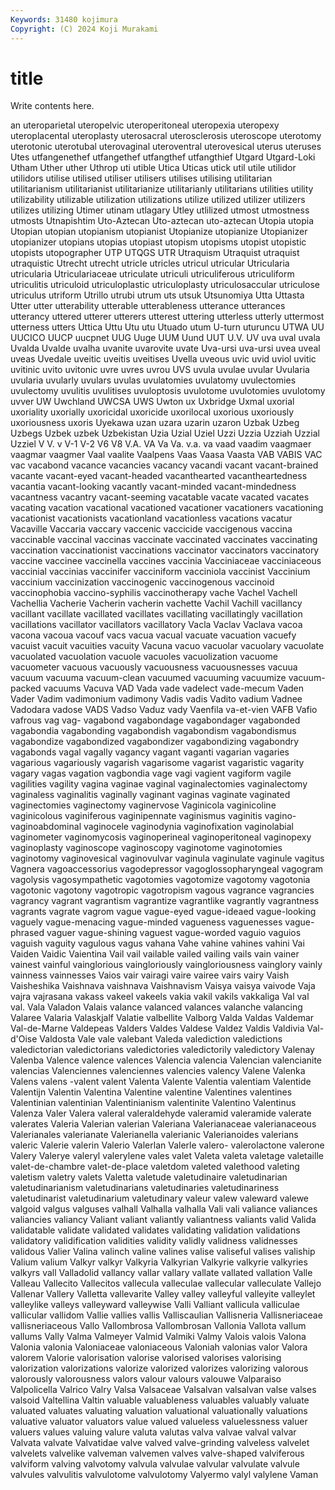 ```yaml
---
Keywords: 31480 kojimura
Copyright: (C) 2024 Koji Murakami
---
```


# title

Write contents here.



an uteroparietal uteropelvic uteroperitoneal uteropexia uteropexy
uteroplacental uteroplasty uterosacral uterosclerosis uteroscope uterotomy uterotonic uterotubal uterovaginal uteroventral
uterovesical uterus uteruses Utes utfangenethef utfangethef utfangthef utfangthief Utgard Utgard-Loki
Utham Uther uther Uthrop uti utible Utica Uticas utick util
utile utilidor utilidors utilise utilised utiliser utilisers utilises utilising utilitarian
utilitarianism utilitarianist utilitarianize utilitarianly utilitarians utilities utility utilizability utilizable utilization
utilizations utilize utilized utilizer utilizers utilizes utilizing Utimer utinam utlagary
Utley utlilized utmost utmostness utmosts Utnapishtim Uto-Aztecan Uto-aztecan uto-aztecan Utopia
utopia Utopian utopian utopianism utopianist Utopianize utopianize Utopianizer utopianizer utopians
utopias utopiast utopism utopisms utopist utopistic utopists utopographer UTP UTQGS
UTR Utraquism Utraquist utraquist utraquistic Utrecht utrecht utricle utricles utricul
utricular Utricularia utricularia Utriculariaceae utriculate utriculi utriculiferous utriculiform utriculitis utriculoid
utriculoplastic utriculoplasty utriculosaccular utriculose utriculus utriform Utrillo utrubi utrum uts
utsuk Utsunomiya Utta Uttasta Utter utter utterability utterable utterableness utterance
utterances utterancy uttered utterer utterers utterest uttering utterless utterly uttermost
utterness utters Uttica Uttu Utu utu Utuado utum U-turn uturuncu
UTWA UU UUCICO UUCP uucpnet UUG Uuge UUM Uund UUT
U.V. UV uva uval uvala Uvalda Uvalde uvalha uvanite uvarovite
uvate Uva-ursi uva-ursi uvea uveal uveas Uvedale uveitic uveitis uveitises
Uvella uveous uvic uvid uviol uvitic uvitinic uvito uvitonic uvre
uvres uvrou UVS uvula uvulae uvular Uvularia uvularia uvularly uvulars
uvulas uvulatomies uvulatomy uvulectomies uvulectomy uvulitis uvulitises uvuloptosis uvulotome uvulotomies
uvulotomy uvver UW Uwchland UWCSA UWS Uwton ux Uxbridge Uxmal
uxorial uxoriality uxorially uxoricidal uxoricide uxorilocal uxorious uxoriously uxoriousness uxoris
Uyekawa uzan uzara uzarin uzaron Uzbak Uzbeg Uzbegs Uzbek uzbek
Uzbekistan Uzia Uzial Uziel Uzzi Uzzia Uzziah Uzzial Uzziel V
V. v V-1 V-2 V6 V8 V.A. VA Va Va.
v.a. va vaad vaadim vaagmaer vaagmar vaagmer Vaal vaalite Vaalpens
Vaas Vaasa Vaasta VAB VABIS VAC vac vacabond vacance vacancies
vacancy vacandi vacant vacant-brained vacante vacant-eyed vacant-headed vacanthearted vacantheartedness vacantia
vacant-looking vacantly vacant-minded vacant-mindedness vacantness vacantry vacant-seeming vacatable vacate vacated
vacates vacating vacation vacational vacationed vacationer vacationers vacationing vacationist vacationists
vacationland vacationless vacations vacatur Vacaville Vaccaria vaccary vaccenic vaccicide vaccigenous
vaccina vaccinable vaccinal vaccinas vaccinate vaccinated vaccinates vaccinating vaccination vaccinationist
vaccinations vaccinator vaccinators vaccinatory vaccine vaccinee vaccinella vaccines vaccinia Vacciniaceae
vacciniaceous vaccinial vaccinias vaccinifer vacciniform vacciniola vaccinist Vaccinium vaccinium vaccinization
vaccinogenic vaccinogenous vaccinoid vaccinophobia vaccino-syphilis vaccinotherapy vache Vachel Vachell Vachellia
Vacherie Vacherin vacherin vachette Vachil Vachill vacillancy vacillant vacillate vacillated
vacillates vacillating vacillatingly vacillation vacillations vacillator vacillators vacillatory Vacla Vaclav
Vaclava vacoa vacona vacoua vacouf vacs vacua vacual vacuate vacuation
vacuefy vacuist vacuit vacuities vacuity Vacuna vacuo vacuolar vacuolary vacuolate
vacuolated vacuolation vacuole vacuoles vacuolization vacuome vacuometer vacuous vacuously vacuousness
vacuousnesses vacuua vacuum vacuuma vacuum-clean vacuumed vacuuming vacuumize vacuum-packed vacuums
Vacuva VAD Vada vade vadelect vade-mecum Vaden Vader Vadim vadimonium
vadimony Vadis vadis Vadito vadium Vadnee Vadodara vadose VADS Vadso
Vaduz vady Vaenfila va-et-vien VAFB Vafio vafrous vag vag- vagabond
vagabondage vagabondager vagabonded vagabondia vagabonding vagabondish vagabondism vagabondismus vagabondize vagabondized
vagabondizer vagabondizing vagabondry vagabonds vagal vagally vagancy vagant vaganti vagarian
vagaries vagarious vagariously vagarish vagarisome vagarist vagaristic vagarity vagary vagas
vagation vagbondia vage vagi vagient vagiform vagile vagilities vagility vagina
vaginae vaginal vaginalectomies vaginalectomy vaginaless vaginalitis vaginally vaginant vaginas vaginate
vaginated vaginectomies vaginectomy vaginervose Vaginicola vaginicoline vaginicolous vaginiferous vaginipennate vaginismus
vaginitis vagino- vaginoabdominal vaginocele vaginodynia vaginofixation vaginolabial vaginometer vaginomycosis vaginoperineal
vaginoperitoneal vaginopexy vaginoplasty vaginoscope vaginoscopy vaginotome vaginotomies vaginotomy vaginovesical vaginovulvar
vaginula vaginulate vaginule vagitus Vagnera vagoaccessorius vagodepressor vagoglossopharyngeal vagogram vagolysis
vagosympathetic vagotomies vagotomize vagotomy vagotonia vagotonic vagotony vagotropic vagotropism vagous
vagrance vagrancies vagrancy vagrant vagrantism vagrantize vagrantlike vagrantly vagrantness vagrants
vagrate vagrom vague vague-eyed vague-ideaed vague-looking vaguely vague-menacing vague-minded vagueness
vaguenesses vague-phrased vaguer vague-shining vaguest vague-worded vaguio vaguios vaguish vaguity
vagulous vagus vahana Vahe vahine vahines vahini Vai Vaiden Vaidic
Vaientina Vail vail vailable vailed vailing vails vain vainer vainest
vainful vainglorious vaingloriously vaingloriousness vainglory vainly vainness vainnesses Vaios vair
vairagi vaire vairee vairs vairy Vaish Vaisheshika Vaishnava vaishnava Vaishnavism
Vaisya vaisya vaivode Vaja vajra vajrasana vakass vakeel vakeels vakia
vakil vakils vakkaliga Val val val. Vala Valadon Valais valance
valanced valances valanche valancing Valaree Valaria Valaskjalf Valatie valbellite Valborg
Valda Valdas Valdemar Val-de-Marne Valdepeas Valders Valdes Valdese Valdez Valdis
Valdivia Val-d'Oise Valdosta Vale vale valebant Valeda valediction valedictions valedictorian
valedictorians valedictories valedictorily valedictory Valenay Valenba Valence valence valences Valencia
valencia Valencian valencianite valencias Valenciennes valenciennes valencies valency Valene Valenka
Valens valens -valent valent Valenta Valente Valentia valentiam Valentide Valentijn
Valentin Valentina Valentine valentine Valentines valentines Valentinian valentinian Valentinianism valentinite
Valentino Valentinus Valenza Valer Valera valeral valeraldehyde valeramid valeramide valerate
valerates Valeria Valerian valerian Valeriana Valerianaceae valerianaceous Valerianales valerianate Valerianella
valerianic Valerianoides valerians valeric Valerie valerin Valerio Valerlan Valerle valero-
valerolactone valerone Valery Valerye valeryl valerylene vales valet Valeta valeta
valetage valetaille valet-de-chambre valet-de-place valetdom valeted valethood valeting valetism valetry
valets Valetta valetude valetudinaire valetudinarian valetudinarianism valetudinarians valetudinaries valetudinariness valetudinarist
valetudinarium valetudinary valeur valew valeward valewe valgoid valgus valguses valhall
Valhalla valhalla Vali vali valiance valiances valiancies valiancy Valiant valiant
valiantly valiantness valiants valid Valida validatable validate validated validates validating
validation validations validatory validification validities validity validly validness validnesses validous
Valier Valina valinch valine valines valise valiseful valises valiship Valium
valium Valkyr valkyr Valkyria Valkyrian Valkyrie valkyrie valkyries valkyrs vall
Valladolid vallancy vallar vallary vallate vallated vallation Valle Valleau Vallecito
Vallecitos vallecula valleculae vallecular valleculate Vallejo Vallenar Vallery Valletta vallevarite
Valley valley valleyful valleyite valleylet valleylike valleys valleyward valleywise Valli
Valliant vallicula valliculae vallicular vallidom Vallie vallies vallis Valliscaulian Vallisneria
Vallisneriaceae vallisneriaceous Vallo Vallombrosa Vallombrosan Vallonia Vallota vallum vallums Vally
Valma Valmeyer Valmid Valmiki Valmy Valois valois Valona Valonia valonia
Valoniaceae valoniaceous Valoniah valonias valor Valora valorem Valorie valorisation valorise
valorised valorises valorising valorization valorizations valorize valorized valorizes valorizing valorous
valorously valorousness valors valour valours valouwe Valparaiso Valpolicella Valrico Valry
Valsa Valsaceae Valsalvan valsalvan valse valses valsoid Valtellina Valtin valuable
valuableness valuables valuably valuate valuated valuates valuating valuation valuational valuationally
valuations valuative valuator valuators value valued valueless valuelessness valuer valuers
values valuing valure valuta valutas valva valvae valval valvar Valvata
valvate Valvatidae valve valved valve-grinding valveless valvelet valvelets valvelike valveman
valvemen valves valve-shaped valviferous valviform valving valvotomy valvula valvulae valvular
valvulate valvule valvules valvulitis valvulotome valvulotomy Valyermo valyl valylene Vaman
